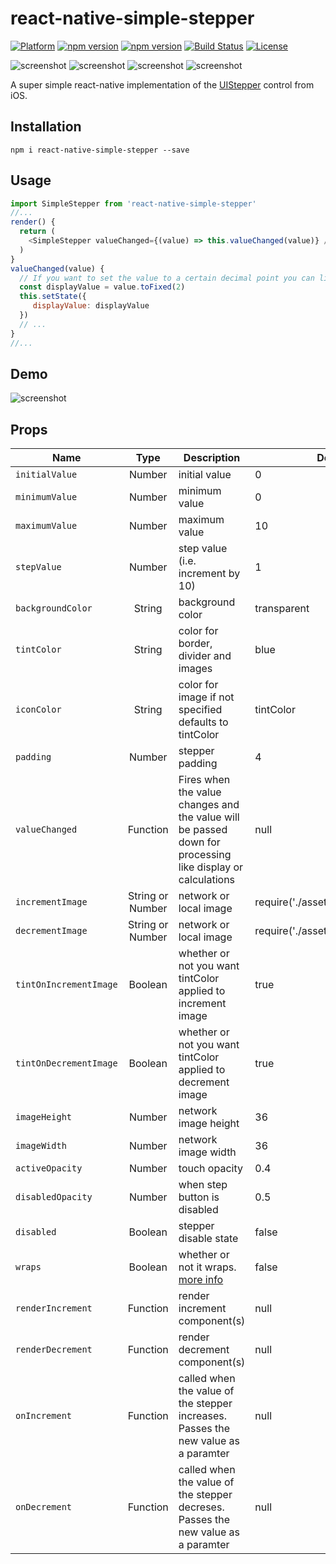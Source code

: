 # react-native-simple-stepper

[![Platform](https://img.shields.io/badge/platform-react--native-lightgrey.svg)](http://facebook.github.io/react-native/)
[![npm version](http://img.shields.io/npm/v/react-native-simple-stepper.svg)](https://www.npmjs.com/package/react-native-simple-stepper)
[![npm version](http://img.shields.io/npm/dm/react-native-simple-stepper.svg)](https://www.npmjs.com/package/react-native-simple-stepper)
[![Build Status](https://travis-ci.org/testshallpass/react-native-simple-stepper.svg?branch=master)](https://travis-ci.org/testshallpass/react-native-simple-stepper)
[![License](https://img.shields.io/badge/license-MIT-blue.svg)](https://raw.github.com/testshallpass/react-native-simple-stepper/master/LICENSE)

![screenshot](https://raw.github.com/testshallpass/react-native-simple-stepper/master/screenshots/red.png) ![screenshot](https://raw.github.com/testshallpass/react-native-simple-stepper/master/screenshots/blue.png) ![screenshot](https://raw.github.com/testshallpass/react-native-simple-stepper/master/screenshots/green.png) ![screenshot](https://raw.github.com/testshallpass/react-native-simple-stepper/master/screenshots/custom.png)

A super simple react-native implementation of the [UIStepper](https://developer.apple.com/reference/uikit/uistepper) control from iOS.

## Installation
```npm i react-native-simple-stepper --save```

## Usage
```javascript
import SimpleStepper from 'react-native-simple-stepper'
//...
render() {
  return (
    <SimpleStepper valueChanged={(value) => this.valueChanged(value)} />
  )
}
valueChanged(value) {
  // If you want to set the value to a certain decimal point you can like so:
  const displayValue = value.toFixed(2)
  this.setState({
     displayValue: displayValue
  })
  // ...
}
//...
```
## Demo
![screenshot](https://raw.github.com/testshallpass/react-native-simple-stepper/master/screenshots/demo.gif)

## Props
| Name | Type | Description | Default |
| --- | :---: | --- | --- |
| ```initialValue``` | Number  | initial value | 0
| ```minimumValue``` | Number  | minimum value | 0
| ```maximumValue``` | Number  | maximum value | 10
| ```stepValue``` | Number  | step value (i.e. increment by 10) | 1
| ```backgroundColor``` | String  | background color | transparent
| ```tintColor``` | String  | color for border, divider and images | blue
| ```iconColor``` | String  | color for image if not specified defaults to tintColor | tintColor
| ```padding``` | Number | stepper padding | 4
| ```valueChanged``` | Function  | Fires when the value changes and the value will be passed down for processing like display or calculations | null
| ```incrementImage``` | String or Number  | network or local image | require('./assets/increment.png')
| ```decrementImage``` | String or Number  | network or local image | require('./assets/decrement.png')
| ```tintOnIncrementImage``` | Boolean  | whether or not you want tintColor applied to increment image | true
| ```tintOnDecrementImage``` | Boolean  | whether or not you want tintColor applied to decrement image | true
| ```imageHeight``` | Number  | network image height | 36
| ```imageWidth``` | Number  | network image width | 36
| ```activeOpacity``` | Number  | touch opacity | 0.4
| ```disabledOpacity``` | Number  | when step button is disabled | 0.5
| ```disabled``` | Boolean  | stepper disable state | false
| ```wraps``` | Boolean  | whether or not it wraps. [more info](https://developer.apple.com/documentation/uikit/uistepper/1624068-wraps) | false
| ```renderIncrement``` | Function  | render increment component(s) | null
| ```renderDecrement``` | Function  | render decrement component(s) | null
| ```onIncrement``` | Function  | called when the value of the stepper increases. Passes the new value as a paramter | null
| ```onDecrement``` | Function  | called when the value of the stepper decreses. Passes the new value as a paramter  | null
